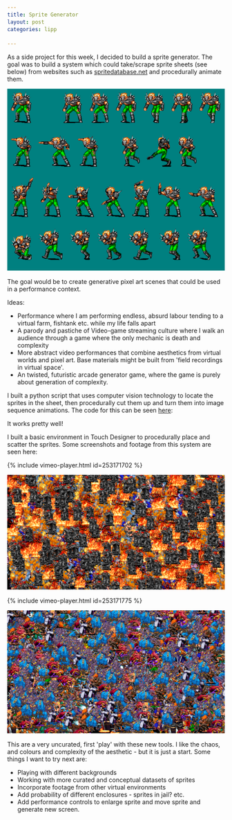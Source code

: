 ```yaml
---
title: Sprite Generator
layout: post
categories: lipp

---
```


As a side project for this week, I decided to build a sprite generator. The goal was to build a system which could take/scrape sprite sheets (see below) from websites such as [spritedatabase.net](http://spritedatabase.net/) and procedurally animate them.


![](/blog/assets/sprite_gen/1.png)

The goal would be to create generative pixel art scenes that could be used in a performance context.

Ideas:

* Performance where I am performing endless, absurd labour tending to a virtual farm, fishtank etc. while my life falls apart
* A parody and pastiche of Video-game streaming culture where I walk an audience through a game where the only mechanic is death and complexity
* More abstract video performances that combine aesthetics from virtual worlds and pixel art. Base materials might be built from 'field recordings in virtual space'.
* An twisted, futuristic arcade generator game, where the game is purely about generation of complexity.

I built a python script that uses computer vision technology to locate the sprites in the sheet, then procedurally cut them up and turn them into image sequence animations. The code for this can be seen [here](https://github.com/samhains/sprite-generator):

It works pretty well!

I built a basic environment in Touch Designer to procedurally place and scatter the sprites. Some screenshots and footage from this system are seen here:

{% include vimeo-player.html id=253171702 %}

![](/blog/assets/sprite_gen/3.png)

{% include vimeo-player.html id=253171775 %}

![](/blog/assets/sprite_gen/2.png)

This are a very uncurated, first 'play' with these new tools. I like the chaos, and colours and complexity of the aesthetic - but it is just a start. Some things I want to try next are:

* Playing with different backgrounds
* Working with more curated and conceptual datasets of sprites
* Incorporate footage from other virtual environments
* Add probability of different enclosures - sprites in jail? etc.
* Add performance controls to enlarge sprite and move sprite and generate new screen.
